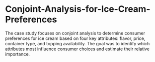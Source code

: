 # Conjoint-Analysis-for-Ice-Cream-Preferences
The case study focuses on conjoint analysis to determine consumer preferences for ice cream based on four key attributes: flavor, price, container type, and topping availability. The goal was to identify which attributes most influence consumer choices and estimate their relative importance.
